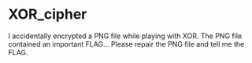 # XOR_cipher
I accidentally encrypted a PNG file while playing with XOR. 
The PNG file contained an important FLAG... 
Please repair the PNG file and tell me the FLAG.
